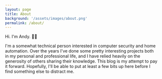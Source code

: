 ```yaml
---
layout: page
title: About
background: '/assets/images/about.png'
permalink: /about/
---
```


Hi. I'm Andy. 👋🏻 

I'm a somewhat technical person interested in computer security and home automation. Over the years I've done some pretty interesting projects both in my personal and professional life, and I have relied heavily on the generosity of others sharing their knowledge. This blog is my attempt to pay it forward. Hopefully, I'll be able to put at least a few bits up here before I find something else to distract me.

